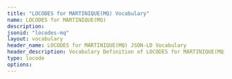 ```yaml
---
title: "LOCODES for MARTINIQUE(MQ) Vocabulary"
name: LOCODES for MARTINIQUE(MQ) 
description: 
jsonid: "locodes-mq"
layout: vocabulary
header_name: LOCODES for MARTINIQUE(MQ) JSON-LD Vocabulary
header_description: Vocabulary Definition of LOCODES for MARTINIQUE(MQ) semantics in HTML format. JSON-LD format is available at [locodes-mq.jsonld](/vocabulary/locodes-mq.jsonld)
type: locode
options:
---
```

